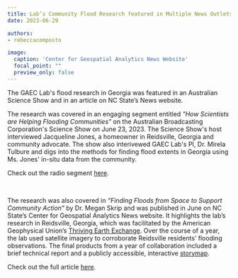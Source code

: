 ```yaml
---
title: Lab’s Community Flood Research featured in Multiple News Outlets
date: 2023-06-29

authors:
- rebeccacomposto

image:
  caption: 'Center for Geospatial Analytics News Website'
  focal_point: ""
  preview_only: false
---
```


The GAEC Lab's flood research in Georgia was featured in an Australian Science Show and in an article on NC State’s News website. 

<!--more-->

The research was covered in an engaging segment entitled <i>"How Scientists are Helping Flooding Communities"</i> on the Australian Broadcasting Corporation's Science Show on June 23, 2023. The Science Show's host interviewed Jacqueline Jones, a homeowner in Reidsville, Georgia and community advocate. The show also interivewed GAEC Lab's PI, Dr. Mirela Tulbure and digs into the methods for finding flood extents in Georgia using Ms. Jones' in-situ data from the community.

Check out the radio segment <a href="https://www.abc.net.au/radionational/programs/scienceshow/how-scientists-are-helping-flooding-communities/102502174">here</a>.

<br>

The research was also covered in <i>“Finding Floods from Space to Support Community Action”</i> by Dr. Megan Skrip and was published in June on NC State’s Center for Geospatial Analytics News website. It highlights the lab’s research in Reidsville, Georgia, which was facilitated by the American Geophysical Union’s <a href="https://thrivingearthexchange.org/project/reidsville-ga/">Thriving Earth Exchange</a>. Over the course of a year, the lab used satellite imagery to corroborate Reidsville residents’ flooding observations. The final products from a year of collaboration included a brief technical report and a publicly accessible, interactive <a href="https://storymaps.arcgis.com/stories/0af8842aa6984ec8b2403f3c2e0a3337">storymap</a>.

Check out the full article <a href="https://cnr.ncsu.edu/geospatial/news/2023/06/09/finding-floods-from-space-to-support-community-action/">here</a>.



